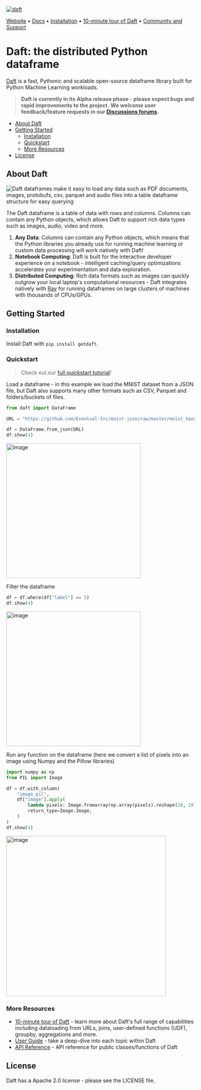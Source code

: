 [![daft](https://github.com/Eventual-Inc/Daft/actions/workflows/python-package.yml/badge.svg)](https://github.com/Eventual-Inc/Daft/actions/workflows/python-package.yml)

[Website](https://www.getdaft.io) • [Docs](https://www.getdaft.io) • [Installation](#installation) • [10-minute tour of Daft](https://getdaft.io/learn/10-min.html) • [Community and Support](https://github.com/Eventual-Inc/Daft/discussions)

# Daft: the distributed Python dataframe

[Daft](https://www.getdaft.io) is a fast, Pythonic and scalable open-source dataframe library built for Python Machine Learning workloads.

> **Daft is currently in its Alpha release phase - please expect bugs and rapid improvements to the project.**
> **We welcome user feedback/feature requests in our [Discussions forums](https://github.com/Eventual-Inc/Daft/discussions).**

<!-- toc -->

- [About Daft](#about-daft)
- [Getting Started](#getting-started)
  - [Installation](#installation)
  - [Quickstart](#quickstart)
  - [More Resources](#more-resources)
- [License](#license)

<!-- tocstop -->

## About Daft

![Daft dataframes make it easy to load any data such as PDF documents, images, protobufs, csv, parquet and audio files into a table dataframe structure for easy querying](https://user-images.githubusercontent.com/17691182/190476440-28f29e87-8e3b-41c4-9c28-e112e595f558.png)

The Daft dataframe is a table of data with rows and columns. Columns can contain any Python objects, which allows Daft to support rich data types such as images, audio, video and more.

1. **Any Data**: Columns can contain any Python objects, which means that the Python libraries you already use for running machine learning or custom data processing will work natively with Daft!
2. **Notebook Computing**: Daft is built for the interactive developer experience on a notebook - intelligent caching/query optimizations accelerates your experimentation and data exploration.
3. **Distributed Computing**: Rich data formats such as images can quickly outgrow your local laptop's computational resources - Daft integrates natively with [Ray](https://www.ray.io) for running dataframes on large clusters of machines with thousands of CPUs/GPUs.

## Getting Started

### Installation

Install Daft with `pip install getdaft`.

### Quickstart

> Check out our [full quickstart tutorial](https://getdaft.io/learn/quickstart.html)!

Load a dataframe - in this example we load the MNIST dataset from a JSON file, but Daft also supports many other formats such as CSV, Parquet and folders/buckets of files.

```python
from daft import DataFrame

URL = "https://github.com/Eventual-Inc/mnist-json/raw/master/mnist_handwritten_test.json.gz"

df = DataFrame.from_json(URL)
df.show(4)
```

<img width="359" alt="image" src="https://user-images.githubusercontent.com/17691182/197297244-79672651-0229-4763-9258-45d8afd48bae.png">

Filter the dataframe

```python
df = df.where(df["label"] == 5)
df.show(4)
```

<img width="359" alt="image" src="https://user-images.githubusercontent.com/17691182/197297274-3ae82ec2-a4bb-414c-b765-2a25c2933e34.png">

Run any function on the dataframe (here we convert a list of pixels into an image using Numpy and the Pillow libraries)

```python
import numpy as np
from PIL import Image

df = df.with_column(
    "image_pil",
    df["image"].apply(
        lambda pixels: Image.fromarray(np.array(pixels).reshape(28, 28).astype(np.uint8)),
        return_type=Image.Image,
    )
)
df.show(4)
```

<img width="427" alt="image" src="https://user-images.githubusercontent.com/17691182/197297304-9d25b7da-bbbd-4f82-b9e1-97cd4fb5187f.png">

### More Resources

* [10-minute tour of Daft](https://getdaft.io/learn/10-min.html) - learn more about Daft's full range of capabilities including dataloading from URLs, joins, user-defined functions (UDF), groupby, aggregations and more.
* [User Guide](https://getdaft.io/learn/user_guides.html) - take a deep-dive into each topic within Daft
* [API Reference](https://getdaft.io/api_docs.html) - API reference for public classes/functions of Daft

## License

Daft has a Apache 2.0 license - please see the LICENSE file.
